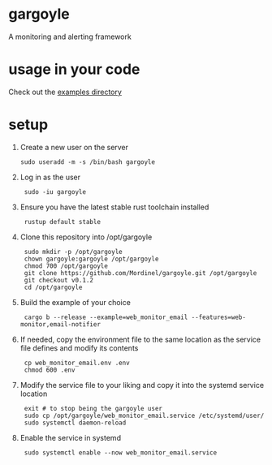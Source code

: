 # gargoyle
A monitoring and alerting framework

# usage in your code

Check out the [examples directory](./examples)

# setup

1. Create a new user on the server

       sudo useradd -m -s /bin/bash gargoyle

1. Log in as the user

        sudo -iu gargoyle

1. Ensure you have the latest stable rust toolchain installed

        rustup default stable

1. Clone this repository into /opt/gargoyle

        sudo mkdir -p /opt/gargoyle
        chown gargoyle:gargoyle /opt/gargoyle
        chmod 700 /opt/gargoyle
        git clone https://github.com/Mordinel/gargoyle.git /opt/gargoyle
        git checkout v0.1.2
        cd /opt/gargoyle

1. Build the example of your choice

        cargo b --release --example=web_monitor_email --features=web-monitor,email-notifier
    
1. If needed, copy the environment file to the same location as the service file defines and
   modify its contents

        cp web_monitor_email.env .env
        chmod 600 .env

1. Modify the service file to your liking and copy it into the systemd service location

        exit # to stop being the gargoyle user
        sudo cp /opt/gargoyle/web_monitor_email.service /etc/systemd/user/
        sudo systemctl daemon-reload

1. Enable the service in systemd

        sudo systemctl enable --now web_monitor_email.service



